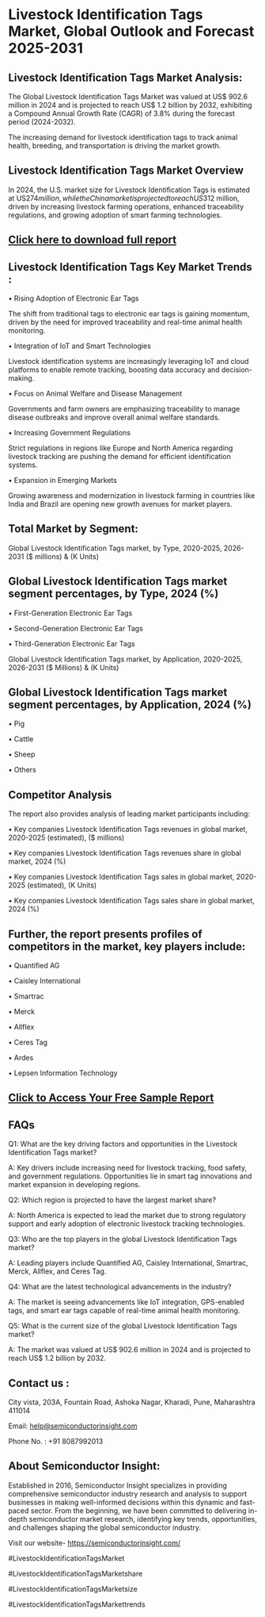 Livestock Identification Tags Market, Global Outlook and Forecast 2025-2031
=
Livestock Identification Tags Market Analysis:
-
The Global Livestock Identification Tags Market was valued at US$ 902.6 million in 2024 and is projected to reach US$ 1.2 billion by 2032, exhibiting a Compound Annual Growth Rate (CAGR) of 3.8% during the forecast period (2024-2032).

The increasing demand for livestock identification tags to track animal health, breeding, and transportation is driving the market growth.

Livestock Identification Tags Market Overview
-
In 2024, the U.S. market size for Livestock Identification Tags is estimated at US$274 million, while the China market is projected to reach US$312 million, driven by increasing livestock farming operations, enhanced traceability regulations, and growing adoption of smart farming technologies.

[Click here to download full report](https://semiconductorinsight.com/report/livestock-identification-tags-market/)
-
Livestock Identification Tags Key Market Trends  :
-
•	Rising Adoption of Electronic Ear Tags

The shift from traditional tags to electronic ear tags is gaining momentum, driven by the need for improved traceability and real-time animal health monitoring.

•	Integration of IoT and Smart Technologies

Livestock identification systems are increasingly leveraging IoT and cloud platforms to enable remote tracking, boosting data accuracy and decision-making.

•	Focus on Animal Welfare and Disease Management

Governments and farm owners are emphasizing traceability to manage disease outbreaks and improve overall animal welfare standards.

•	Increasing Government Regulations

Strict regulations in regions like Europe and North America regarding livestock tracking are pushing the demand for efficient identification systems.

•	Expansion in Emerging Markets

Growing awareness and modernization in livestock farming in countries like India and Brazil are opening new growth avenues for market players.

Total Market by Segment:
-
Global Livestock Identification Tags market, by Type, 2020-2025, 2026-2031 ($ millions) & (K Units)

Global Livestock Identification Tags market segment percentages, by Type, 2024 (%)
-
•	First-Generation Electronic Ear Tags

•	Second-Generation Electronic Ear Tags

•	Third-Generation Electronic Ear Tags

Global Livestock Identification Tags market, by Application, 2020-2025, 2026-2031 ($ Millions) & (K Units)

Global Livestock Identification Tags market segment percentages, by Application, 2024 (%)
-
•	Pig

•	Cattle

•	Sheep

•	Others

Competitor Analysis
-
The report also provides analysis of leading market participants including:

•	Key companies Livestock Identification Tags revenues in global market, 2020-2025 (estimated), ($ millions)

•	Key companies Livestock Identification Tags revenues share in global market, 2024 (%)

•	Key companies Livestock Identification Tags sales in global market, 2020-2025 (estimated), (K Units)

•	Key companies Livestock Identification Tags sales share in global market, 2024 (%)

Further, the report presents profiles of competitors in the market, key players include:
-
•	Quantified AG

•	Caisley International

•	Smartrac

•	Merck

•	Allflex

•	Ceres Tag

•	Ardes

•	Lepsen Information Technology

[Click to Access Your Free Sample Report](https://semiconductorinsight.com/report/livestock-identification-tags-market/)
-
FAQs
-
Q1: What are the key driving factors and opportunities in the Livestock Identification Tags market?

A: Key drivers include increasing need for livestock tracking, food safety, and government regulations. Opportunities lie in smart tag innovations and market expansion in developing regions.

Q2: Which region is projected to have the largest market share?

A: North America is expected to lead the market due to strong regulatory support and early adoption of electronic livestock tracking technologies.

Q3: Who are the top players in the global Livestock Identification Tags market?

A: Leading players include Quantified AG, Caisley International, Smartrac, Merck, Allflex, and Ceres Tag.

Q4: What are the latest technological advancements in the industry?

A: The market is seeing advancements like IoT integration, GPS-enabled tags, and smart ear tags capable of real-time animal health monitoring.

Q5: What is the current size of the global Livestock Identification Tags market?

A: The market was valued at US$ 902.6 million in 2024 and is projected to reach US$ 1.2 billion by 2032.

Contact us : 
-
City vista, 203A, Fountain Road, Ashoka Nagar, Kharadi, Pune, Maharashtra 411014

Email: help@semiconductorinsight.com

Phone No. : +91 8087992013

About Semiconductor Insight:
-
Established in 2016, Semiconductor Insight specializes in providing comprehensive semiconductor industry research and analysis to support businesses in making well-informed decisions within this dynamic and fast-paced sector. From the beginning, we have been committed to delivering in-depth semiconductor market research, identifying key trends, opportunities, and challenges shaping the global semiconductor industry.

Visit our website- https://semiconductorinsight.com/

#LivestockIdentificationTagsMarket 

#LivestockIdentificationTagsMarketshare

#LivestockIdentificationTagsMarketsize

#LivestockIdentificationTagsMarkettrends 
 
 


